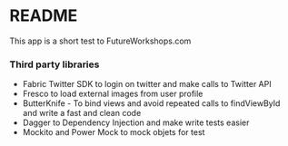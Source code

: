 # README #

This app is a short test to FutureWorkshops.com

### Third party libraries ###

* Fabric Twitter SDK to login on twitter and make calls to Twitter API
* Fresco to load external images from user profile
* ButterKnife - To bind views and avoid repeated calls to findViewById and write a fast and clean code
* Dagger to Dependency Injection and make write tests easier
* Mockito and Power Mock to mock objets for test